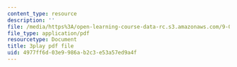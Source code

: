 ```yaml
---
content_type: resource
description: ''
file: /media/https%3A/open-learning-course-data-rc.s3.amazonaws.com/9-00sc-introduction-to-psychology-fall-2011/4977ff6d03e9986ab2c3e53a57ed9a4f_2fbrl6WoIyo.pdf
file_type: application/pdf
resourcetype: Document
title: 3play pdf file
uid: 4977ff6d-03e9-986a-b2c3-e53a57ed9a4f
---
```

